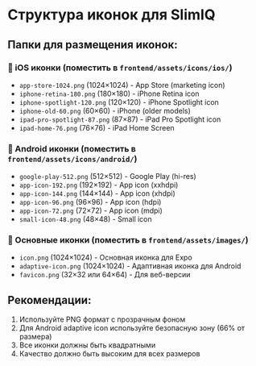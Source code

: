 # Структура иконок для SlimIQ

## Папки для размещения иконок:

### 📱 iOS иконки (поместить в `frontend/assets/icons/ios/`)

- `app-store-1024.png` (1024×1024) - App Store (marketing icon)
- `iphone-retina-180.png` (180×180) - iPhone Retina icon
- `iphone-spotlight-120.png` (120×120) - iPhone Spotlight icon
- `iphone-old-60.png` (60×60) - iPhone (older models)
- `ipad-pro-spotlight-87.png` (87×87) - iPad Pro Spotlight icon
- `ipad-home-76.png` (76×76) - iPad Home Screen

### 🤖 Android иконки (поместить в `frontend/assets/icons/android/`)

- `google-play-512.png` (512×512) - Google Play (hi-res)
- `app-icon-192.png` (192×192) - App icon (xxhdpi)
- `app-icon-144.png` (144×144) - App icon (xhdpi)
- `app-icon-96.png` (96×96) - App icon (hdpi)
- `app-icon-72.png` (72×72) - App icon (mdpi)
- `small-icon-48.png` (48×48) - Small icon

### 🎯 Основные иконки (поместить в `frontend/assets/images/`)

- `icon.png` (1024×1024) - Основная иконка для Expo
- `adaptive-icon.png` (1024×1024) - Адаптивная иконка для Android
- `favicon.png` (32×32 или 64×64) - Для веб-версии

## Рекомендации:

1. Используйте PNG формат с прозрачным фоном
2. Для Android adaptive icon используйте безопасную зону (66% от размера)
3. Все иконки должны быть квадратными
4. Качество должно быть высоким для всех размеров
